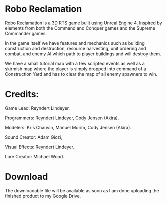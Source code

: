 # Robo Reclamation
Robo Reclamation is a 3D RTS game built using Unreal Engine 4. Inspired by elements from both the Command and Conquer games and the Supreme Commander games.

In the game itself we have features and mechanics such as building construction and destruction, resource harvesting, unit ordering and combat, and enemy AI which path to player buildings and will destroy them.

We have a small tutorial map with a few scripted events as well as a skirmish map where the player is simply dropped into command of a Construction Yard and has to clear the map of all enemy spawners to win.



# Credits:

Game Lead:
Reyndert Lindeyer.

Programmers:
Reyndert Lindeyer,
Cody Jensen (Akira).

Modelers:
Kris Chauvin,
Manuel Morim,
Cody Jensen (Akira).

Sound Creator:
Adam Giczi,

Visual Effects:
Reyndert Lindeyer.

Lore Creator:
Michael Wood.

# Download

The downloadable file will be available as soon as I am done uploading the finished product to my Google Drive.

